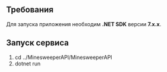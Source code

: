 ## Требования

Для запуска приложения необходим **.NET SDK** версии **7.x.x**.

## Запуск сервиса

1. cd ../MinesweeperAPI/MinesweeperAPI
2. dotnet run
